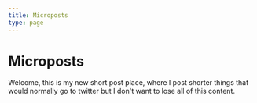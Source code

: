 ```yaml
---
title: Microposts
type: page
---
```

# Microposts

Welcome, this is my new short post place, where I post shorter things that would normally go to twitter but I don't want to lose all of this content.  
